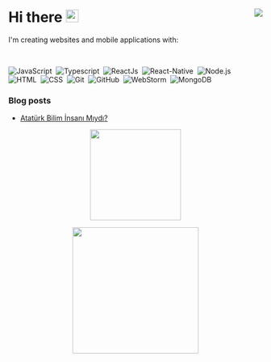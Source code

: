 # Hi there <img width="25px" src="https://media.giphy.com/media/hvRJCLFzcasrR4ia7z/giphy.gif" /> <img align="right" src="http://estruyf-github.azurewebsites.net/api/VisitorHit?user=azzlkn&countColorcountColor&countColor=#"/>

<p>I'm creating websites and mobile applications with:</p>

<br/>

![JavaScript](https://img.shields.io/badge/-JavaScript-05122A?style=flat&logo=javascript)&nbsp;
![Typescript](https://img.shields.io/badge/-Typescript-05122A?style=flat&logo=typescript)&nbsp;
![ReactJs](https://img.shields.io/badge/-React-05122A?style=flat&logo=react)&nbsp;
![React-Native](https://img.shields.io/badge/-React%20Navite-05122A?style=flat&logo=react)&nbsp;
![Node.js](https://img.shields.io/badge/-Node.js-05122A?style=flat&logo=node.js)&nbsp;
![HTML](https://img.shields.io/badge/-HTML-05122A?style=flat&logo=HTML5)&nbsp;
![CSS](https://img.shields.io/badge/-CSS-05122A?style=flat&logo=CSS3&logoColor=1572B6)&nbsp;
![Git](https://img.shields.io/badge/-Git-05122A?style=flat&logo=git)&nbsp;
![GitHub](https://img.shields.io/badge/-GitHub-05122A?style=flat&logo=github)&nbsp;
![WebStorm](https://img.shields.io/badge/-WebStorm-05122A?style=flat&logo=webstorm&logoColor=007ACC)&nbsp;
![MongoDB](https://img.shields.io/badge/-MongoDB-05122A?style=flat&logo=mongodb)&nbsp;

### Blog posts

<!-- BLOG-POST-LIST:START -->
- [Atatürk Bilim İnsanı Mıydı?](https://medium.com/@azzlkn/atat%C3%BCrk-bilim-i%CC%87nsan%C4%B1-m%C4%B1yd%C4%B1-2df96c7afd42?source=rss-4ea14b8f5acd------2)
<!-- BLOG-POST-LIST:END -->

<p align="center">
  <img height="180em" src="https://github-readme-stats-eight-theta.vercel.app/api?username=azzlkn&show_icons=true&theme=algolia&include_all_commits=true&count_private=true"/>
  </p>
  
<p align="center">
  <img height="250em" src="https://github-readme-stats.vercel.app/api/top-langs/?username=azzlkn&theme=algolia"/>
  </p>

